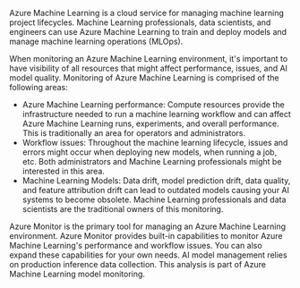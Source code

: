 Azure Machine Learning is a cloud service for managing machine learning project lifecycles. Machine Learning professionals, data scientists, and engineers can use Azure Machine Learning to train and deploy models and manage machine learning operations (MLOps).

When monitoring an Azure Machine Learning environment, it's important to have visibility of all resources that might affect performance, issues, and AI model quality. Monitoring of Azure Machine Learning is comprised of the following areas:

- Azure Machine Learning performance: Compute resources provide the infrastructure needed to run a machine learning workflow and can affect Azure Machine Learning runs, experiments, and overall performance. This is traditionally an area for operators and administrators.
- Workflow issues: Throughout the machine learning lifecycle, issues and errors might occur when deploying new models, when running a job, etc. Both administrators and Machine Learning professionals might be interested in this area.
- Machine Learning Models: Data drift, model prediction drift, data quality, and feature attribution drift can lead to outdated models causing your AI systems to become obsolete. Machine Learning professionals and data scientists are the traditional owners of this monitoring.

Azure Monitor is the primary tool for managing an Azure Machine Learning environment. Azure Monitor provides built-in capabilities to monitor Azure Machine Learning's performance and workflow issues. You can also expand these capabilities for your own needs. AI model management relies on production inference data collection. This analysis is part of Azure Machine Learning model monitoring.
